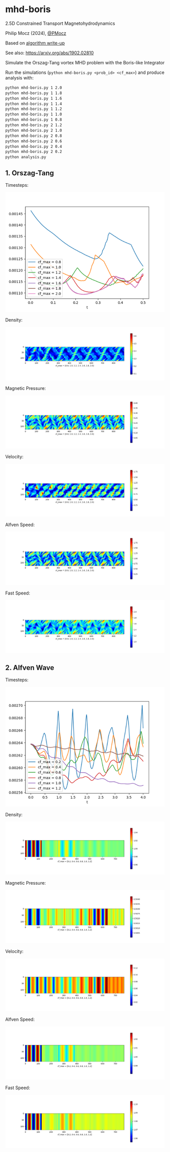 # mhd-boris
2.5D Constrained Transport Magnetohydrodynamics

Philip Mocz (2024), [@PMocz](https://twitter.com/PMocz)

Based on 
[algorithm write-up](https://levelup.gitconnected.com/create-your-own-constrained-transport-magnetohydrodynamics-simulation-with-python-276f787f537d)

See also: https://arxiv.org/abs/1902.02810

Simulate the Orszag-Tang vortex MHD problem
with the Boris-like Integrator

Run the simulations (`python mhd-boris.py <prob_id> <cf_max>`) and produce analysis with:

```bash
python mhd-boris.py 1 2.0
python mhd-boris.py 1 1.8
python mhd-boris.py 1 1.6
python mhd-boris.py 1 1.4
python mhd-boris.py 1 1.2
python mhd-boris.py 1 1.0
python mhd-boris.py 1 0.8
python mhd-boris.py 2 1.2
python mhd-boris.py 2 1.0
python mhd-boris.py 2 0.8
python mhd-boris.py 2 0.6
python mhd-boris.py 2 0.4
python mhd-boris.py 2 0.2
python analysis.py
```


## 1. Orszag-Tang

Timesteps:

![Analysis1](./p1_dt.png)


Density:

![Analysis2](./p1_rho.png)

Magnetic Pressure:

![Analysis3](./p1_P_B.png)

Velocity:

![Analysis4](./p1_v.png)

Alfven Speed: 

![Analysis5](./p1_ca.png)

Fast Speed:

![Analysis6](./p1_cf.png)


## 2. Alfven Wave

Timesteps:

![Analysis1](./p2_dt.png)


Density:

![Analysis2](./p2_rho.png)

Magnetic Pressure:

![Analysis3](./p2_P_B.png)

Velocity:

![Analysis4](./p2_v.png)

Alfven Speed: 

![Analysis5](./p2_ca.png)

Fast Speed:

![Analysis6](./p2_cf.png)


